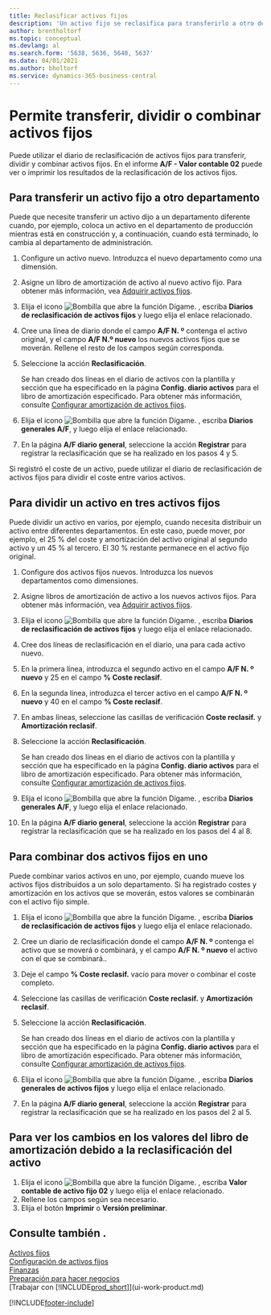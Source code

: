 ```yaml
---
title: Reclasificar activos fijos
description: 'Un activo fijo se reclasifica para transferirlo a otro departamento, dividirlo o combinarlo con otros activos fijos.'
author: brentholtorf
ms.topic: conceptual
ms.devlang: al
ms.search.form: '5638, 5636, 5640, 5637'
ms.date: 04/01/2021
ms.author: bholtorf
ms.service: dynamics-365-business-central
---
```

# Permite transferir, dividir o combinar activos fijos

Puede utilizar el diario de reclasificación de activos fijos para transferir, dividir y combinar activos fijos. En el informe **A/F - Valor contable 02** puede ver o imprimir los resultados de la reclasificación de los activos fijos.

## Para transferir un activo fijo a otro departamento

Puede que necesite transferir un activo dijo a un departamento diferente cuando, por ejemplo, coloca un activo en el departamento de producción mientras está en construcción y, a continuación, cuando está terminado, lo cambia al departamento de administración.  

1. Configure un activo nuevo. Introduzca el nuevo departamento como una dimensión.  
2. Asigne un libro de amortización de activo al nuevo activo fijo. Para obtener más información, vea [Adquirir activos fijos](fa-how-acquire.md).
3. Elija el icono ![Bombilla que abre la función Dígame.](media/ui-search/search_small.png "Dígame qué desea hacer") , escriba **Diarios de reclasificación de activos fijos** y luego elija el enlace relacionado.
4. Cree una línea de diario donde el campo **A/F N. º** contenga el activo original, y el campo **A/F N.º nuevo** los nuevos activos fijos que se moverán. Rellene el resto de los campos según corresponda.  
5. Seleccione la acción **Reclasificación**.

    Se han creado dos líneas en el diario de activos con la plantilla y sección que ha especificado en la página **Config. diario activos** para el libro de amortización especificado. Para obtener más información, consulte [Configurar amortización de activos fijos](fa-how-setup-depreciation.md).
6. Elija el icono ![Bombilla que abre la función Dígame.](media/ui-search/search_small.png "Dígame qué desea hacer") , escriba **Diarios generales A/F**, y luego elija el enlace relacionado.    
7. En la página **A/F diario general**, seleccione la acción **Registrar** para registrar la reclasificación que se ha realizado en los pasos 4 y 5.

Si registró el coste de un activo, puede utilizar el diario de reclasificación de activos fijos para dividir el coste entre varios activos.  

## Para dividir un activo en tres activos fijos
Puede dividir un activo en varios, por ejemplo, cuando necesita distribuir un activo entre diferentes departamentos. En este caso, puede mover, por ejemplo, el 25 % del coste y amortización del activo original al segundo activo y un 45 % al tercero. El 30 % restante permanece en el activo fijo original.

1. Configure dos activos fijos nuevos. Introduzca los nuevos departamentos como dimensiones.  
2. Asigne libros de amortización de activo a los nuevos activos fijos. Para obtener más información, vea [Adquirir activos fijos](fa-how-acquire.md).
3. Elija el icono ![Bombilla que abre la función Dígame.](media/ui-search/search_small.png "Dígame qué desea hacer") , escriba **Diarios de reclasificación de activos fijos** y luego elija el enlace relacionado.
4. Cree dos líneas de reclasificación en el diario, una para cada activo nuevo.
5. En la primera línea, introduzca el segundo activo en el campo **A/F N. º nuevo** y 25 en el campo **% Coste reclasif**.
6. En la segunda línea, introduzca el tercer activo en el campo **A/F N. º nuevo** y 40 en el campo **% Coste reclasif**.
7. En ambas líneas, seleccione las casillas de verificación **Coste reclasif.** y **Amortización reclasif**.  
8. Seleccione la acción **Reclasificación**.  

    Se han creado dos líneas en el diario de activos con la plantilla y sección que ha especificado en la página **Config. diario activos** para el libro de amortización especificado. Para obtener más información, consulte [Configurar amortización de activos fijos](fa-how-setup-depreciation.md).    
9. Elija el icono ![Bombilla que abre la función Dígame.](media/ui-search/search_small.png "Dígame qué desea hacer") , escriba **Diarios generales A/F**, y luego elija el enlace relacionado.
10. En la página **A/F diario general**, seleccione la acción **Registrar** para registrar la reclasificación que se ha realizado en los pasos del 4 al 8.

## Para combinar dos activos fijos en uno

Puede combinar varios activos en uno, por ejemplo, cuando mueve los activos fijos distribuidos a un solo departamento. Si ha registrado costes y amortización en los activos que se moverán, estos valores se combinarán con el activo fijo simple.

1. Elija el icono ![Bombilla que abre la función Dígame.](media/ui-search/search_small.png "Dígame qué desea hacer") , escriba **Diarios de reclasificación de activos fijos** y luego elija el enlace relacionado.
2. Cree un diario de reclasificación donde el campo **A/F N. º** contenga el activo que se moverá o combinará, y el campo **A/F N. º nuevo** el activo con el que se combinará..
3. Deje el campo **% Coste reclasif.** vacío para mover o combinar el coste completo.  
4. Seleccione las casillas de verificación **Coste reclasif.** y **Amortización reclasif**.
5. Seleccione la acción **Reclasificación**.

    Se han creado dos líneas en el diario de activos con la plantilla y sección que ha especificado en la página **Config. diario activos** para el libro de amortización especificado. Para obtener más información, consulte [Configurar amortización de activos fijos](fa-how-setup-depreciation.md).   
6. Elija el icono ![Bombilla que abre la función Dígame.](media/ui-search/search_small.png "Dígame qué desea hacer") , escriba **Diarios generales de activos fijos** y luego elija el enlace relacionado.
7. En la página **A/F diario general**, seleccione la acción **Registrar** para registrar la reclasificación que se ha realizado en los pasos del 2 al 5.

## Para ver los cambios en los valores del libro de amortización debido a la reclasificación del activo

1. Elija el icono ![Bombilla que abre la función Dígame.](media/ui-search/search_small.png "Dígame qué desea hacer") , escriba **Valor contable de activo fijo 02** y luego elija el enlace relacionado.
2. Rellene los campos según sea necesario.
3. Elija el botón **Imprimir** o **Versión preliminar**.  

## Consulte también .

[Activos fijos](fa-manage.md)  
[Configuración de activos fijos](fa-setup.md)  
[Finanzas](finance.md)  
[Preparación para hacer negocios](ui-get-ready-business.md)  
[Trabajar con [!INCLUDE[prod_short](includes/prod_short.md)]](ui-work-product.md)


[!INCLUDE[footer-include](includes/footer-banner.md)]
